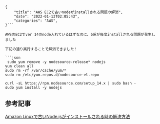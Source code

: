 ```metadata
{
    "title": "AWS EC2で古いnodeがinstallされる問題の解消",
    "date": "2022-01-13T02:05:43",
    "categories": "AWS",
}```

AWSのEC2でver 14のnode入れているはずなのに、6系が毎度installされる問題が発生しました

下記の通り実行することで解消できました！

```json
 sudo yum remove -y nodesource-release* nodejs
yum clean all
sudo rm -rf /var/cache/yum/*
sudo rm /etc/yum.repos.d/nodesource-el.repo

curl -sL https://rpm.nodesource.com/setup_14.x | sudo bash -
sudo yum install -y nodejs
```

## 参考記事

[Amazon Linuxで古いNode.jsがインストールされる時の解決方法](https://inaba.hatenablog.com/entry/2018/11/13/023933)
